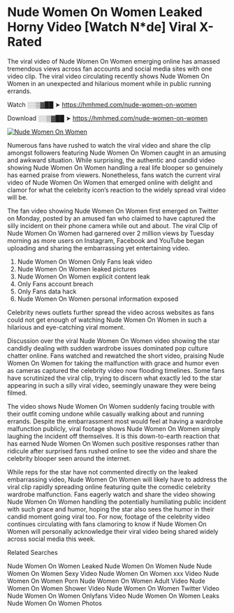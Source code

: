 ﻿# Nude Women On Women Leaked Horny Video [Watch N*de] Viral X-Rated

The viral video of ﻿Nude Women On Women emerging online has amassed tremendous views across fan accounts and social media sites with one video clip. The viral video circulating recently shows ﻿Nude Women On Women in an unexpected and hilarious moment while in public running errands. 

Watch ░░▒▓██ ➤ https://hmhmed.com/nude-women-on-women

Download ░░▒▓██ ➤ https://hmhmed.com/nude-women-on-women

[![Nude Women On Women](https://i.imgur.com/dJHk4Zq.gif)](https://hmhmed.com/nude-women-on-women)

Numerous fans have rushed to watch the viral video and share the clip amongst followers featuring ﻿Nude Women On Women caught in an amusing and awkward situation. While surprising, the authentic and candid video showing ﻿Nude Women On Women handling a real life blooper so genuinely has earned praise from viewers. Nonetheless, fans watch the current viral video of ﻿Nude Women On Women that emerged online with delight and clamor for what the celebrity icon’s reaction to the widely spread viral video will be.

The fan video showing ﻿Nude Women On Women first emerged on Twitter on Monday, posted by an amused fan who claimed to have captured the silly incident on their phone camera while out and about. The viral Clip of ﻿Nude Women On Women had garnered over 2 million views by Tuesday morning as more users on Instagram, Facebook and YouTube began uploading and sharing the embarrassing yet entertaining video. 

1. ﻿Nude Women On Women Only Fans leak video
2. ﻿Nude Women On Women leaked pictures
3. ﻿Nude Women On Women explicit content leak
4. Only Fans account breach
5. Only Fans data hack
6. ﻿Nude Women On Women personal information exposed

Celebrity news outlets further spread the video across websites as fans could not get enough of watching ﻿Nude Women On Women in such a hilarious and eye-catching viral moment. 

Discussion over the viral ﻿Nude Women On Women video showing the star candidly dealing with sudden wardrobe issues dominated pop culture chatter online. Fans watched and rewatched the short video, praising ﻿Nude Women On Women for taking the malfunction with grace and humor even as cameras captured the celebrity video now flooding timelines. Some fans have scrutinized the viral clip, trying to discern what exactly led to the star appearing in such a silly viral video, seemingly unaware they were being filmed.

The video shows ﻿Nude Women On Women suddenly facing trouble with their outfit coming undone while casually walking about and running errands. Despite the embarrassment most would feel at having a wardrobe malfunction publicly, viral footage shows ﻿Nude Women On Women simply laughing the incident off themselves. It is this down-to-earth reaction that has earned ﻿Nude Women On Women such positive responses rather than ridicule after surprised fans rushed online to see the video and share the celebrity blooper seen around the internet.  

While reps for the star have not commented directly on the leaked embarrassing video, ﻿Nude Women On Women will likely have to address the viral clip rapidly spreading online featuring quite the comedic celebrity wardrobe malfunction. Fans eagerly watch and share the video showing ﻿Nude Women On Women handling the potentially humiliating public incident with such grace and humor, hoping the star also sees the humor in their candid moment going viral too. For now, footage of the celebrity video continues circulating with fans clamoring to know if ﻿Nude Women On Women will personally acknowledge their viral video being shared widely across social media this week.

Related Searches

﻿Nude Women On Women Leaked
﻿Nude Women On Women Nude
﻿Nude Women On Women Sexy Video
﻿Nude Women On Women xxx Video
﻿Nude Women On Women Porn
﻿Nude Women On Women Adult Video
﻿Nude Women On Women Shower Video
﻿Nude Women On Women Twitter Video
﻿Nude Women On Women Onlyfans Video
﻿Nude Women On Women Leaks
﻿Nude Women On Women Photos